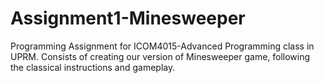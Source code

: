 # Assignment1-Minesweeper
Programming Assignment for ICOM4015-Advanced Programming class in UPRM.
Consists of creating our version of Minesweeper game, following the classical 
instructions and gameplay. 
